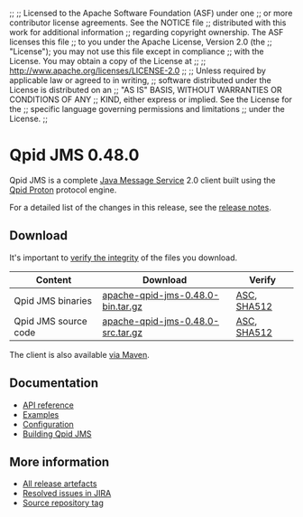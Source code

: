 ;;
;; Licensed to the Apache Software Foundation (ASF) under one
;; or more contributor license agreements.  See the NOTICE file
;; distributed with this work for additional information
;; regarding copyright ownership.  The ASF licenses this file
;; to you under the Apache License, Version 2.0 (the
;; "License"); you may not use this file except in compliance
;; with the License.  You may obtain a copy of the License at
;;
;;   http://www.apache.org/licenses/LICENSE-2.0
;;
;; Unless required by applicable law or agreed to in writing,
;; software distributed under the License is distributed on an
;; "AS IS" BASIS, WITHOUT WARRANTIES OR CONDITIONS OF ANY
;; KIND, either express or implied.  See the License for the
;; specific language governing permissions and limitations
;; under the License.
;;

# Qpid JMS 0.48.0

Qpid JMS is a complete [Java Message Service][jms] 2.0 client built
using the [Qpid Proton]({{site_url}}/proton/index.html) protocol engine.

For a detailed list of the changes in this release, see the [release
notes](release-notes.html).

[jms]: http://en.wikipedia.org/wiki/Java_Message_Service

## Download

It's important to [verify the
integrity]({{site_url}}/download.html#verify-what-you-download) of the
files you download.

| Content | Download | Verify |
|---------|----------|--------|
| Qpid JMS binaries | [apache-qpid-jms-0.48.0-bin.tar.gz](http://archive.apache.org/dist/qpid/jms/0.48.0/apache-qpid-jms-0.48.0-bin.tar.gz) | [ASC](https://archive.apache.org/dist/qpid/jms/0.48.0/apache-qpid-jms-0.48.0-bin.tar.gz.asc), [SHA512](https://archive.apache.org/dist/qpid/jms/0.48.0/apache-qpid-jms-0.48.0-bin.tar.gz.sha512) |
| Qpid JMS source code | [apache-qpid-jms-0.48.0-src.tar.gz](http://archive.apache.org/dist/qpid/jms/0.48.0/apache-qpid-jms-0.48.0-src.tar.gz) | [ASC](https://archive.apache.org/dist/qpid/jms/0.48.0/apache-qpid-jms-0.48.0-src.tar.gz.asc), [SHA512](https://archive.apache.org/dist/qpid/jms/0.48.0/apache-qpid-jms-0.48.0-src.tar.gz.sha512) |

The client is also available [via Maven]({{site_url}}/maven.html).

## Documentation


<div class="two-column" markdown="1">

 - [API reference](http://docs.oracle.com/javaee/7/api/javax/jms/package-summary.html)
 - [Examples](https://github.com/apache/qpid-jms/tree/0.48.0/qpid-jms-examples)
 - [Configuration](docs/index.html)
 - [Building Qpid JMS](building.html)

</div>


## More information

 - [All release artefacts](http://archive.apache.org/dist/qpid/jms/0.48.0)
 - [Resolved issues in JIRA](https://issues.apache.org/jira/issues/?jql=project+%3D+QPIDJMS+AND+fixVersion+%3D+%270.48.0%27+AND+resolution+%3D+%27fixed%27+ORDER+BY+priority+DESC)
 - [Source repository tag](https://gitbox.apache.org/repos/asf/qpid-jms.git/tree/refs/tags/0.48.0)

<script type="text/javascript">
  _deferredFunctions.push(function() {
      if ("0.48.0" === "{{current_jms_release}}") {
          _modifyCurrentReleaseLinks();
      }
  });
</script>
